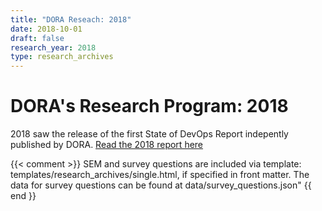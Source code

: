 ```yaml
---
title: "DORA Reseach: 2018"
date: 2018-10-01
draft: false
research_year: 2018
type: research_archives
---
```


# DORA's Research Program: 2018
2018 saw the release of the first State of DevOps Report indepently published by DORA. [Read the 2018 report here](/publications/pdf/state-of-devops-2018.pdf)

{{< comment >}}
    SEM and survey questions are included via template: templates/research_archives/single.html, if specified in front matter. The data for survey questions can be found at data/survey_questions.json"
{{ end }}